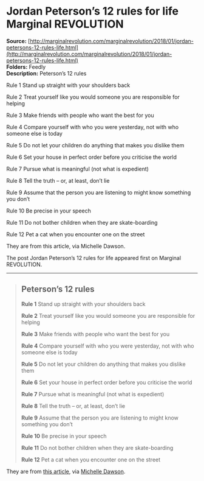 # Jordan Peterson’s 12 rules for life Marginal REVOLUTION

**Source:** [http://marginalrevolution.com/marginalrevolution/2018/01/jordan-petersons-12-rules-life.html](http://marginalrevolution.com/marginalrevolution/2018/01/jordan-petersons-12-rules-life.html)  
**Folders:** Feedly  
**Description:** Peterson’s 12 rules

Rule 1 Stand up straight with your shoulders back

Rule 2 Treat yourself like you would someone you are responsible for helping

Rule 3 Make friends with people who want the best for you

Rule 4 Compare yourself with who you were yesterday, not with who someone else is today

Rule 5 Do not let your children do anything that makes you dislike them

Rule 6 Set your house in perfect order before you criticise the world

Rule 7 Pursue what is meaningful (not what is expedient)

Rule 8 Tell the truth – or, at least, don’t lie

Rule 9 Assume that the person you are listening to might know something you don’t

Rule 10 Be precise in your speech

Rule 11 Do not bother children when they are skate-boarding

Rule 12 Pet a cat when you encounter one on the street

They are from this article, via Michelle Dawson.

The post Jordan Peterson’s 12 rules for life appeared first on Marginal REVOLUTION.


---

<div>
    <blockquote>
<h2>Peterson’s 12 rules</h2>
<p><strong>Rule 1</strong> Stand up straight with your shoulders back</p>
<p><strong>Rule 2</strong> Treat yourself like you would someone you are responsible for helping</p>
<p><strong>Rule 3</strong> Make friends with people who want the best for you</p>
<p><strong>Rule 4</strong> Compare yourself with who you were yesterday, not with who someone else is today</p>
<p><strong>Rule 5</strong> Do not let your children do anything that makes you dislike them</p>
<p><strong>Rule 6</strong> Set your house in perfect order before you criticise the world</p>
<p><strong>Rule 7</strong> Pursue what is meaningful (not what is expedient)</p>
<p><strong>Rule 8</strong> Tell the truth – or, at least, don’t lie</p>
<p><strong>Rule 9</strong> Assume that the person you are listening to might know something you don’t</p>
<p><strong>Rule 10</strong> Be precise in your speech</p>
<p><strong>Rule 11</strong> Do not bother children when they are skate-boarding</p>
<p><strong>Rule 12</strong> Pet a cat when you encounter one on the street</p></blockquote>
<p>They are from <a href="https://www.theguardian.com/global/2018/jan/21/jordan-peterson-self-help-author-12-steps-interview">this article</a>, via <a href="https://twitter.com/autismcrisis">Michelle Dawson</a>.</p>

  </div>
  